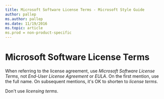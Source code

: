 ```yaml
---
title: Microsoft Software License Terms - Microsoft Style Guide
author: pallep
ms.author: pallep
ms.date: 11/19/2016
ms.topic: article
ms.prod = non-product-specific
---
```


# Microsoft Software License Terms

When referring to the license agreement, use *Microsoft Software License Terms*, not *End-User License Agreement* or *EULA*. On the first mention, use the full name. On subsequent mentions, it's OK to shorten to *license terms*. 

Don't use *licensing terms*.
